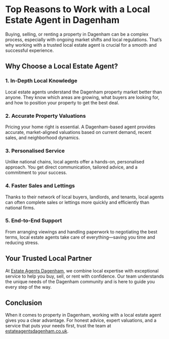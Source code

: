 <!DOCTYPE html>
<html lang="en">
<head>
  <meta charset="UTF-8">
  <title>Top Reasons to Work with a Local Estate Agent in Dagenham</title>
</head>
<body>

  <h1>Top Reasons to Work with a Local Estate Agent in Dagenham</h1>

  <p>Buying, selling, or renting a property in Dagenham can be a complex process, especially with ongoing market shifts and local regulations. That’s why working with a trusted local estate agent is crucial for a smooth and successful experience.</p>

  <h2>Why Choose a Local Estate Agent?</h2>

  <h3>1. In-Depth Local Knowledge</h3>
  <p>Local estate agents understand the Dagenham property market better than anyone. They know which areas are growing, what buyers are looking for, and how to position your property to get the best deal.</p>

  <h3>2. Accurate Property Valuations</h3>
  <p>Pricing your home right is essential. A Dagenham-based agent provides accurate, market-aligned valuations based on current demand, recent sales, and neighborhood dynamics.</p>

  <h3>3. Personalised Service</h3>
  <p>Unlike national chains, local agents offer a hands-on, personalised approach. You get direct communication, tailored advice, and a commitment to your success.</p>

  <h3>4. Faster Sales and Lettings</h3>
  <p>Thanks to their network of local buyers, landlords, and tenants, local agents can often complete sales or lettings more quickly and efficiently than national firms.</p>

  <h3>5. End-to-End Support</h3>
  <p>From arranging viewings and handling paperwork to negotiating the best terms, local estate agents take care of everything—saving you time and reducing stress.</p>

  <h2>Your Trusted Local Partner</h2>
  <p>At <a href="https://estateagentsdagenham.co.uk/">Estate Agents Dagenham</a>, we combine local expertise with exceptional service to help you buy, sell, or rent with confidence. Our team understands the unique needs of the Dagenham community and is here to guide you every step of the way.</p>

  <h2>Conclusion</h2>
  <p>When it comes to property in Dagenham, working with a local estate agent gives you a clear advantage. For honest advice, expert valuations, and a service that puts your needs first, trust the team at <a href="https://estateagentsdagenham.co.uk/">estateagentsdagenham.co.uk</a>.</p>

</body>
</html>
